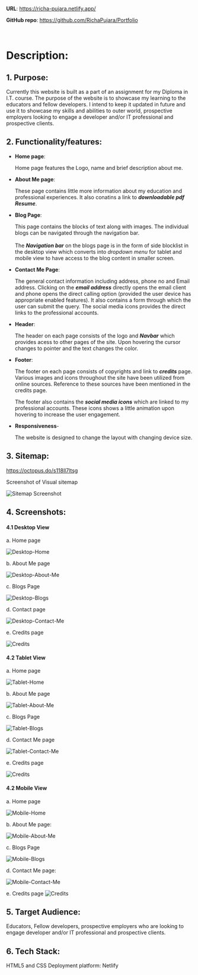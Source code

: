 **URL**: https://richa-pujara.netlify.app/  

**GitHub repo**: https://github.com/RichaPujara/Portfolio

<br>

# Description:

## 1. Purpose: 
   
   Currently this website is built as a part of an assignment for my Diploma in I.T. course. The purpose of the website is to showcase my learning to the educators and fellow developers. I intend to keep it updated in future and use it to showcase my skills and abilities to outer world, prospective employers looking to engage a developer and/or IT professional and prospective clients.


## 2. Functionality/features:

   - **Home page**: 
      
      Home page features the Logo, name and brief description about me. 

   - **About Me page**:

      These page contains little more information about my education and professional experiences. It also conatins a link to ***downloadable pdf Resume***.

   - **Blog Page**:

      This page contains the blocks of text along with images. The individual blogs can be navigated through the navigation bar.  
      <br>
      The ***Navigation bar*** on the blogs page is in the form of side blocklist in the desktop view which converts into *dropdown menu* for tablet and mobile view to have access to the blog content in smaller screen. 

   - **Contact Me Page**:

      The general contact information including address, phone no and Email address. Clicking on the ***email address*** directly opens the email client and phone opens the direct calling option (provided the user device has appropriate enabled features).  It also contains a form through which the user can submit the query. The social media icons provides the direct links to the professional accounts.
      

   - **Header**:

      The header on each page consists of the logo and ***Navbar*** which provides acess to other pages of the site. Upon hovering the cursor changes to pointer and the text changes the color. 

   - **Footer**:

      The footer on each page consists of copyrights and link to ***credits*** page. Various images and icons throughout the site have been utilized from online sources. Reference to these sources have been mentioned in the credits page. 

      The footer also contains the ***social media icons*** which are linked to my professional accounts. These icons shows a little animation upon hovering to increase the user engagement.

   - **Responsiveness**- 

      The website is designed to change the layout with changing device size. 


## 3. Sitemap:

   https://octopus.do/s118ll7ltsg

   Screenshot of Visual sitemap

   ![Sitemap Screenshot](docs/Sitemap%20screenshot.png)


## 4. Screenshots:

   #### 4.1 Desktop View

   a. Home page

   ![Desktop-Home](docs/Desktop%20-%20Home.png)

   b. About Me page

   ![Desktop-About-Me](docs/Desktop%20-%20About%20Me.png)

   c. Blogs Page

   ![Desktop-Blogs](docs/Desktop%20-%20Blogs.png)

   d. Contact page

   ![Desktop-Contact-Me](docs/Desktop%20-%20Contact%20me.png)

   e. Credits page

   ![Credits](doces/../docs/Desktop%20-%20Credits.png)

   #### 4.2 Tablet View

   a. Home page

   ![Tablet-Home](docs/Tablet%20-%20Home.png)

   b. About Me page

   ![Tablet-About-Me](docs/Tablet%20-%20About%20Me.png)

   c. Blogs Page

   ![Tablet-Blogs](docs/Tablet%20-%20Blogs.png)

   d. Contact Me page

   ![Tablet-Contact-Me](docs/Tablet%20-%20Contact%20Me.png)

   e. Credits page

   ![Credits](docs/Tablet%20-%20Credits.png)

   #### 4.2 Mobile View

   a. Home page

   ![Mobile-Home](docs/Mobile%20-%20Home.png)

   b. About Me page:

   ![Mobile-About-Me](docs/Mobile%20-%20Blogs.png)

   c. Blogs Page

   ![Mobile-Blogs](docs/Mobile%20-%20Blogs.png)

   d. Contact Me page:

   ![Mobile-Contact-Me](docs/Mobile%20-%20Contact%20Me.png)

   e. Credits page
   ![Credits](docs/Mobile%20-%20Credits.png)


## 5. Target Audience: 

   Educators, Fellow developers, prospective employers who are looking to engage developer and/or IT professional and prospective clients. 


## 6. Tech Stack: 

 HTML5 and CSS
 Deployment platform: Netlify
